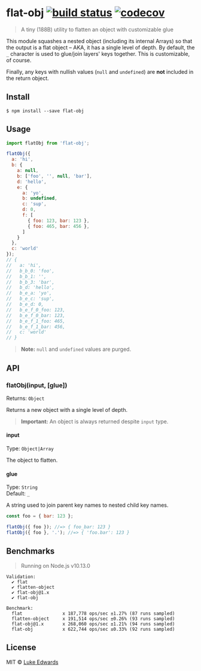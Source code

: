 # flat-obj [![build status](https://badgen.net/github/status/lukeed/flat-obj)](https://github.com/lukeed/flat-obj/actions) [![codecov](https://badgen.now.sh/codecov/c/github/lukeed/flat-obj)](https://codecov.io/gh/lukeed/flat-obj)

> A tiny (188B) utility to flatten an object with customizable glue

This module squashes a nested object (including its internal Arrays) so that the output is a flat object – AKA, it has a single level of depth. By default, the `_` character is used to glue/join layers' keys together. This is customizable, of course.

Finally, any keys with nullish values (`null` and `undefined`) are **not** included in the return object.

## Install

```
$ npm install --save flat-obj
```


## Usage

```js
import flatObj from 'flat-obj';

flatObj({
  a: 'hi',
  b: {
    a: null,
    b: ['foo', '', null, 'bar'],
    d: 'hello',
    e: {
      a: 'yo',
      b: undefined,
      c: 'sup',
      d: 0,
      f: [
        { foo: 123, bar: 123 },
        { foo: 465, bar: 456 },
      ]
    }
  },
  c: 'world'
});
// {
//   a: 'hi',
//   b_b_0: 'foo',
//   b_b_1: '',
//   b_b_3: 'bar',
//   b_d: 'hello',
//   b_e_a: 'yo',
//   b_e_c: 'sup',
//   b_e_d: 0,
//   b_e_f_0_foo: 123,
//   b_e_f_0_bar: 123,
//   b_e_f_1_foo: 465,
//   b_e_f_1_bar: 456,
//   c: 'world'
// }
```

> **Note:** `null` and `undefined` values are purged.

## API

### flatObj(input, [glue])
Returns: `Object`

Returns a new object with a single level of depth.

> **Important:** An object is always returned despite `input` type.

#### input
Type: `Object|Array`

The object to flatten.

#### glue
Type: `String`<br>
Default: `_`

A string used to join parent key names to nested child key names.

```js
const foo = { bar: 123 };

flatObj({ foo }); //=> { foo_bar: 123 }
flatObj({ foo }, '.'); //=> { 'foo.bar': 123 }
```


## Benchmarks

> Running on Node.js v10.13.0

```
Validation:
  ✔ flat
  ✔ flatten-object
  ✔ flat-obj@1.x
  ✔ flat-obj

Benchmark:
  flat               x 187,778 ops/sec ±1.27% (87 runs sampled)
  flatten-object     x 191,514 ops/sec ±0.26% (93 runs sampled)
  flat-obj@1.x       x 268,060 ops/sec ±1.21% (94 runs sampled)
  flat-obj           x 622,744 ops/sec ±0.33% (92 runs sampled)
```


## License

MIT © [Luke Edwards](https://lukeed.com)
